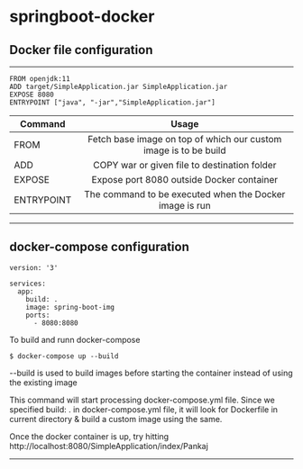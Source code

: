 # springboot-docker


## Docker file configuration

---

```
FROM openjdk:11
ADD target/SimpleApplication.jar SimpleApplication.jar
EXPOSE 8080
ENTRYPOINT ["java", "-jar","SimpleApplication.jar"]
```

| Command     |                              Usage                               |
|-------------|:----------------------------------------------------------------:|
| FROM        | Fetch base image on top of which our custom image is to be build |
| ADD         |           COPY war or given file to destination folder           |
| EXPOSE      |            Expose port 8080 outside Docker container             |
| ENTRYPOINT  |  The command to be executed when the Docker image is run         | 

---

## docker-compose configuration

```
version: '3'

services:
  app:
    build: .
    image: spring-boot-img
    ports:
      - 8080:8080

```

To build and runn docker-compose

``
$ docker-compose up --build
``

--build is used to build images before starting the container instead of using the existing image

This command will start processing docker-compose.yml file. Since we specified build: . in docker-compose.yml file, it will look for Dockerfile in current directory & build a custom image using the same.

Once the docker container is up, try hitting http://localhost:8080/SimpleApplication/index/Pankaj

---

